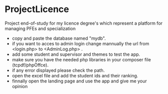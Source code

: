 # ProjectLicence
Project end-of-study for my licence degree's which represent a platform for managing PFEs and specialization
- copy and paste the database named "mydb".
- if you want to acces to admin login change mannually the url from <login.php> to <AdminLog.php> .
- add some student and supervisor and themes to test the app.
- make sure you have the needed php libraries in your composer file (tcpdf/phpOffce).
- if any error displayed please check the path.
- open the excel file and add the student ids and their ranking.
- finnally open the landing page and use the app and give me your opinion